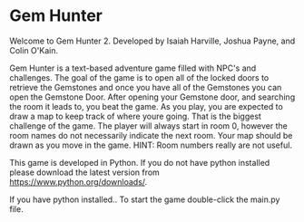 # Gem Hunter 
Welcome to Gem Hunter 2.  Developed by Isaiah Harville, Joshua Payne, and Colin O'Kain.

Gem Hunter is a text-based adventure game filled with NPC's and challenges.  The goal of the game is to open all of the locked doors to retrieve the Gemstones and
once you have all of the Gemstones you can open the Gemstone Door.  After opening your Gemstone door, and searching the room it leads to, you beat the game.
As you play, you are expected to draw a map to keep track of where youre going.  That is the biggest challenge of the game.  The player will always start in 
room 0, however the room names do not necessarily indicate the next room.  Your map should be drawn as you move in the game.
HINT: Room numbers really are not useful.

This game is developed in Python.  If you do not have python installed please download the latest version from https://www.python.org/downloads/.

If you have python installed..
To start the game double-click the main.py file.